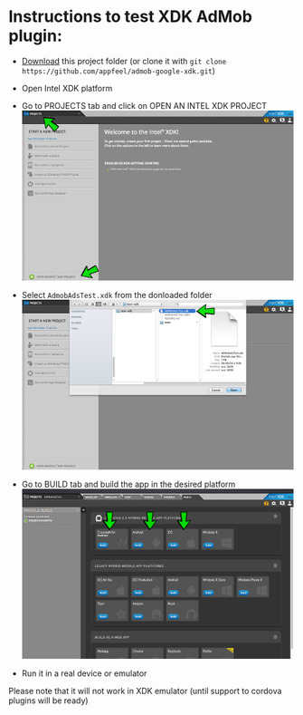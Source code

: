 # Instructions to test XDK AdMob plugin:

- [Download](https://github.com/appfeel/admob-google-xdk/archive/master.zip) this project folder (or clone it with `git clone https://github.com/appfeel/admob-google-xdk.git`)
- Open Intel XDK platform
- Go to PROJECTS tab and click on OPEN AN INTEL XDK PROJECT
![Screenshot](demo/img1.png)


- Select `AdmobAdsTest.xdk` from the donloaded folder
![Screenshot](demo/img2.png)


- Go to BUILD tab and build the app in the desired platform
![Screenshot](demo/img3.png)


- Run it in a real device or emulator

Please note that it will not work in XDK emulator (until support to cordova plugins will be ready)